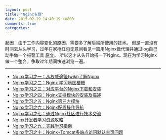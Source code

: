 ```yaml
---
layout: post
title: "Nginx专题"
date: 2015-02-19 14:40:19 +0800
comments: true
categories: 
---
```


起因：由于工作内容变化的原因，需要多了解后端所使用的技术。
但是一直没有时间去从头学习，过年在家抢红包无意间看见一篇用Nginx做代理并通过log自己动手做一个报警工具
[原文](http://mp.weixin.qq.com/s?__biz=MjM5NDMwNjMzNA==&amp;amp;mid=203292077&amp;amp;idx=3&amp;amp;sn=815dcf56c4d60ef7251c7c18cfa0fc81&amp;amp;3rd=MzA3MDU4NTYzMw==&amp;amp;scene=6#rd)。
所以这才从头开始搭一下Nginx。现在为学习Nginx做一个整合，争取过年期间快速浏览一遍。
***

* [Nginx学习之一：从权威途径(wiki)了解Nginx](http://my.oschina.net/boonya/blog/286422)
* [Nginx学习之二：Nginx 学习地图梗概](http://my.oschina.net/boonya/blog/287189)
* [Nginx学习之三：对应平台的Nginx下载和安装](http://my.oschina.net/boonya/blog/287201)
* [Nginx学习之四：Nginx支持模块的安装及描述](http://my.oschina.net/boonya/blog/287265)
* [Nginx学习之五：Nginx第三方模块](http://my.oschina.net/boonya/blog/287300)
* [Nginx学习之六：Nginx配置操作导航](http://my.oschina.net/boonya/blog/287313)
* [Nginx学习之七：通过Nginx社区进行技术交流](http://my.oschina.net/boonya/blog/287322)
* [Nginx开发者学习资源攻略](http://my.oschina.net/boonya/blog/287330)
* [Nginx学习之九：实践学习指南](http://my.oschina.net/boonya/blog/288874)
* [Nginx学习之十：Nginx+Tomcat多站点访问默认主页问题](http://my.oschina.net/boonya/blog/289423)